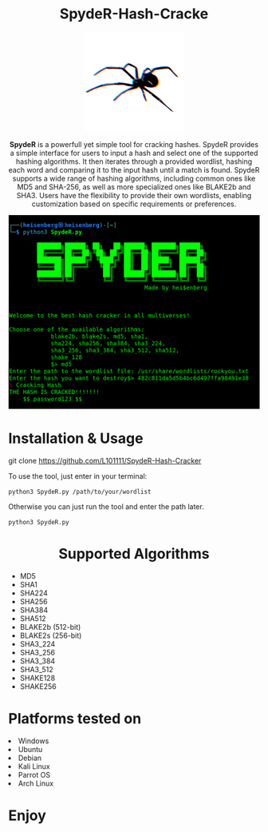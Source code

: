 <div align='center'>
    <h1>SpydeR-Hash-Cracke </h1>
    <img src="https://github.com/L101111/SpydeR-Hash-Cracker/blob/main/l.png" width="200px" />
 <br>
    

<p><b>SpydeR</b> is a powerfull yet simple tool for cracking hashes. SpydeR provides a simple interface for users to input a hash and select one of the supported hashing algorithms. It then iterates through a provided wordlist, hashing each word and comparing it to the input hash until a match is found. SpydeR supports a wide range of hashing algorithms, including common ones like MD5 and SHA-256, as well as more specialized ones like BLAKE2b and SHA3. Users have the flexibility to provide their own wordlists, enabling customization based on specific requirements or preferences.</p>

<img src="https://github.com/L101111/SpydeR-Hash-Cracker/blob/main/screen.png" width="600px"/>
</div>

# Installation & Usage

git clone https://github.com/L101111/SpydeR-Hash-Cracker


To use the tool, just enter in your terminal:

    python3 SpydeR.py /path/to/your/wordlist

Otherwise you can just run the tool and enter the path later.
    
    python3 SpydeR.py 
    



<center><h1>Supported Algorithms</h1></center>
<ul> 
<li>MD5</li>
<li>SHA1</li>
<li>SHA224</li>
<li>SHA256</li>
<li>SHA384</li>
<li>SHA512</li>
<li>BLAKE2b (512-bit)</li>
<li>BLAKE2s (256-bit)</li>
<li>SHA3_224</li>
<li>SHA3_256</li>
<li>SHA3_384</li>
<li>SHA3_512</li>
<li>SHAKE128</li>
<li>SHAKE256</li>
</ul>

</center><h1>Platforms tested on</h1></center>
<li>Windows</li>
<li>Ubuntu</li>
<li>Debian</li>
<li>Kali Linux</li>
<li>Parrot OS</li>
<li>Arch Linux</li>

# Enjoy


